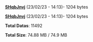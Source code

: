 [**SHqbJnvj**](/data/SHqbJnvj.txt) (23/02/23 - 14:13)- 1204 bytes

[**SHqbJnvj**](/data/SHqbJnvj.txt) (23/02/23 - 14:13)- 1204 bytes

**Total Datas**: 11492

**Total Size**: 74.88 MB / 74.9 MB